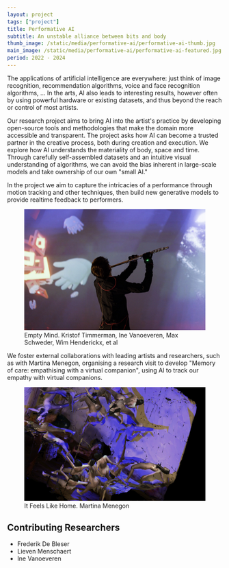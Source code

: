 ```yaml
---
layout: project
tags: ["project"]
title: Performative AI
subtitle: An unstable alliance between bits and body
thumb_image: /static/media/performative-ai/performative-ai-thumb.jpg
main_image: /static/media/performative-ai/performative-ai-featured.jpg
period: 2022 - 2024
---
```

The applications of artificial intelligence are everywhere: just think of image recognition, recommendation algorithms, voice and face recognition algorithms, ... In the arts, AI also leads to interesting results, however often by using powerful hardware or existing datasets, and thus beyond the reach or control of most artists.

Our research project aims to bring AI into the artist's practice by developing open-source tools and methodologies that make the domain more accessible and transparent. The project asks how AI can become a trusted partner in the creative process, both during creation and execution. We explore how AI understands the materiality of body, space and time. Through carefully self-assembled datasets and an intuitive visual understanding of algorithms, we can avoid the bias inherent in large-scale models and take ownership of our own "small AI."

In the project we aim to capture the intricacies of a performance through motion tracking and other techniques, then build new generative models to provide realtime feedback to performers.

<figure>
  <img src="/static/media/performative-ai/empty-mind.jpg" alt="Empty Mind. Kristof Timmerman, Ine Vanoeveren, Max Schweder, Wim Henderickx, et al">
  <figcaption>Empty Mind. Kristof Timmerman, Ine Vanoeveren, Max Schweder, Wim Henderickx, et al</figcaption>
</figure>

We foster external collaborations with leading artists and researchers, such as with Martina Menegon, organising a research visit to develop "Memory of care: empathising with a virtual companion", using AI to track our empathy with virtual companions.

<figure>
  <img src="/static/media/performative-ai/it-feels-like-home-martina-menegon.jpg" alt="It Feels Like Home. Martina Menegon">
  <figcaption>It Feels Like Home. Martina Menegon</figcaption>
</figure>

## Contributing Researchers

- Frederik De Bleser
- Lieven Menschaert
- Ine Vanoeveren